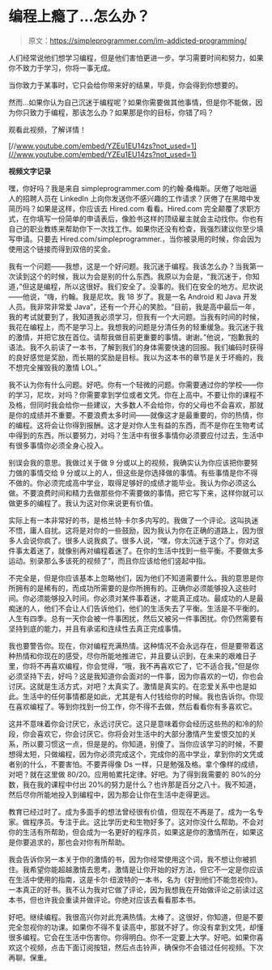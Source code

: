 # 编程上瘾了…怎么办？

> 原文：<https://simpleprogrammer.com/im-addicted-programming/>

人们经常说他们想学习编程，但是他们害怕更进一步。学习需要时间和努力，如果你不致力于学习，你将一事无成。

当你致力于某事时，它只会给你带来好的结果，毕竟，你会得到你想要的。

然而…如果你认为自己沉迷于编程呢？如果你需要做其他事情，但是你不能做，因为你只致力于编程，那该怎么办？如果那是你的目标，你错了吗？

观看此视频，了解详情！

[//www.youtube.com/embed/YZEu1EU14zs?not_used=1](//www.youtube.com/embed/YZEu1EU14zs?not_used=1)

**视频文字记录**

嘿，你好吗？我是来自 simpleprogrammer.com 的约翰·桑梅斯。厌倦了咄咄逼人的招聘人员在 LinkedIn 上向你发送你不感兴趣的工作请求？厌倦了在黑暗中发简历吗？如果是这样，你应该去 Hired.com 看看。Hired.com 完全颠覆了求职方式，在你填写一份简单的申请表后，像脸书这样的顶级雇主就会主动找你。你也有自己的职业教练来帮助你下一次找工作。如果你还没有检查，我强烈建议你至少填写申请。只要去 Hired.com/simpleprogrammer.，当你被录用的时候，你会因为使用这个链接而得到双倍的奖金。

我有一个问题——我想，这是一个好问题。我沉迷于编程。我该怎么办？当我第一次读到这个的时候，我以为会是别的什么东西。我原以为会是，“我沉迷于，你知道，”但这是编程，所以这很好。我们安全了。没事的。我们在安全的地方。尼坎说——他说，“嗨，约翰。我是尼坎。我 18 岁了。我是一名 Android 和 Java 开发人员。我非常非常爱 Java”，还有一个开心的笑脸。“目前，我是高中最后一年，我的考试就要到了，我知道我必须学习，但我有一个大问题。当我有时间的时候，我花在编程上，而不是学习上。我想我的问题是分清任务的轻重缓急。我沉迷于我的激情，并把它放在首位。请帮我做目前更重要的事情。谢谢。”他说，“抱歉我的语法。我不久前读了一本书，了解到我们的身体需要快速的回报。我们编码时获得的良好感觉是奖励，而长期的奖励是目标。我以为这本书的章节是关于坏瘾的，我不想完全摧毁我的激情 LOL。”

我不认为你有什么问题。好吧。你有一个轻微的问题。你需要通过你的学校——你的学习，尼坎，对吗？你需要拿到学位或者文凭。你在上高中。不要让你的课程不及格，但同时我会给你一些建议，大多数人不会给你，你的父母也不会喜欢，那就是你的成绩并不重要。不要浪费太多时间——就像这才是最重要的，你的热情，你的编程。这将会让你得到报酬。这才是对你人生有益的东西，而不是你在生物考试中得到的东西，所以要努力，对吗？生活中有很多事情你必须要应付过去，生活中有很多事情你必须全身心投入。

别误会我的意思。我做过关于做 9 分或以上的视频，我确实认为你应该把你要努力做的事情交给 9 分或以上的人，但这些是你选择做的事情。有些事情是你不得不做的。你必须完成高中学业，取得足够好的成绩才能毕业。我认为你必须这么做。不要浪费时间和精力去做那些你不需要做的事情。把它写下来，这样你就可以做更多的编程了。我认为这对你来说更有价值。

实际上有一本非常好的书，是格兰特·卡尔多内写的。我做了一个评论。这叫执迷不悟，庸人自扰。这将是对你的一些鼓励，因为我认为你在正确的道路上，因为很多人会说你疯了。很多人说我疯了。很多人说，“嘿，你太沉迷于这个了。你对这件事太着迷了，就像别再对编程着迷了。在你的生活中找到一些平衡。不要做太多运动。别录那么多该死的视频了”，而且你应该给他们竖起中指。

不完全是，但是你应该基本上忽略他们，因为他们不知道需要什么。我的意思是你所拥有的是稀有的，而成功所需要的是你所拥有的。正确你必须能够投入这些时间。你必须能够投入时间。你必须对某件事着迷，才能真正成功。最成功的人是最痴迷的人，他们不会让人们告诉他们，他们的生活失去了平衡。生活是不平衡的。人生有四季。总有一天你会被一件事困扰，然后又被另一件事困扰。你仍然需要有坚持到底的能力，并且有承诺和连续性去真正完成事情。

我也要警告你。现在，你对编程充满热情。这种情况不会永远存在，但是要带着这种热情和你现在的感受，尽你所能地推进它，并且要认识到，在未来的艰难日子里，你将不再喜欢编程，你会觉得，“哦，我不再喜欢它了，它不适合我，”但是你必须坚持下去，好吗？这是我知道你会面对的一件事，因为你喜欢的一切，你也会讨厌。这就是生活方式，对吧？太真实了。激情是真实的。在恋爱关系中也是如此。生活中的任何事情都是如此，尤其是有人付钱给你的时候。我也告诉你。你现在喜欢编程了。等到你找到一份工作，你不得不去做，然后看看你有多喜欢它。

这并不意味着你会讨厌它，永远讨厌它。这只是意味着你会经历这些热的和冷的阶段，你会喜欢它，你会讨厌它。你将会对生活中的大部分激情产生爱恨交加的关系，所以要习惯这一点，但是是的。你知道，别傻了。当你应该学习的时候，不要想得太短，只做编程，因为你必须完成这个，完成你的高中学业，拿到你的文凭或者别的什么，不要害怕。不要弄得像 Ds 一样，只是勉强及格。拿个像样的成绩，对吧？就在这里做 80/20。应用帕累托定律。好吧。为了得到我需要的 80%的分数，我在我的课程中付出 20%的努力是什么？也许那是百分之八十。我不知道，然后尽你所能地投入到编程中，因为那会让你在生活中走得更远。

教育已经过时了。成为多面手的想法曾经很有价值，但现在不再是了。成为一名专家。做程序员。专注于此。这比学历史和生物好多了。这对你没什么帮助。不会对你的生活有所帮助，但会成为一名更好的程序员，如果这是你的激情所在，如果这是你要追求的，那也会对你有所帮助。

我会告诉你另一本关于你的激情的书，因为你经常使用这个词，我不想让你被抓住。我希望你能超越激情去思考。激情是让你开始的好方法，但它不一定是你应该在生活中使用的指南，这是卡尔·纽波特的一本书，名为《好到他们不能忽视你》。一本真正的好书。我不认为我对它做了评论，因为我想我在开始做评论之前读过这本书，但也许我会重读并做评论。你绝对应该去看看那本书。

好吧。继续编程。我很高兴你对此充满热情。太棒了。这很好，你知道，但是不要完全忽视你的功课。如果你不得不复读高中，那就不好了。你没有拿到文凭，却懂很多编程。它会在生活中伤害你。你得明白。你不一定要上大学。好吧。如果你喜欢这个视频，点击下面订阅按钮，然后点击铃声，确保你不会错过任何视频。下次再聊。保重。